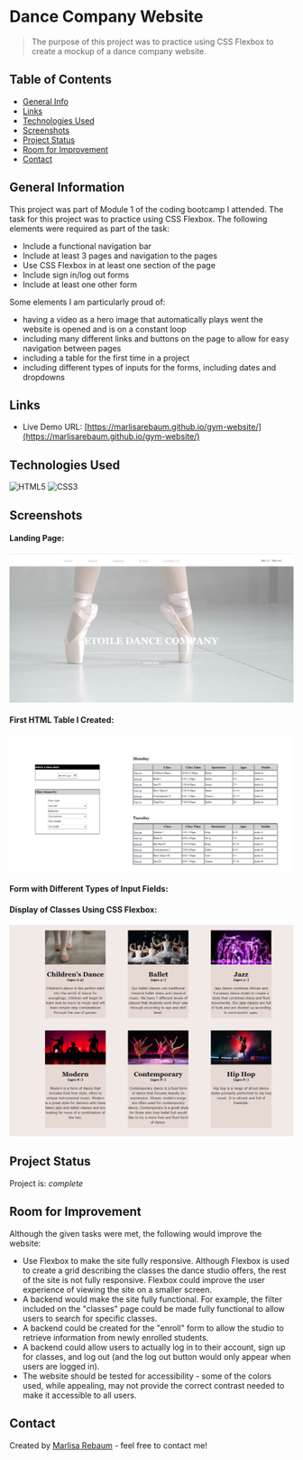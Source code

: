 # Dance Company Website
> The purpose of this project was to practice using CSS Flexbox to create a mockup
of a dance company website.

## Table of Contents
* [General Info](#general-information)
* [Links](#links)
* [Technologies Used](#technologies-used)
* [Screenshots](#screenshots)
* [Project Status](#project-status)
* [Room for Improvement](#room-for-improvement)
* [Contact](#contact)


## General Information
This project was part of Module 1 of the coding bootcamp I attended. The task 
for this project was to practice using CSS Flexbox. The following elements
were required as part of the task:

- Include a functional navigation bar
- Include at least 3 pages and navigation to the pages
- Use CSS Flexbox in at least one section of the page
- Include sign in/log out forms
- Include at least one other form

Some elements I am particularly proud of:

- having a video as a hero image that automatically plays went the website is 
opened and is on a constant loop
- including many different links and buttons on the page to allow for easy 
navigation between pages
- including a table for the first time in a project
- including different types of inputs for the forms, including dates and dropdowns


## Links
- Live Demo URL: [https://marlisarebaum.github.io/gym-website/](https://marlisarebaum.github.io/gym-website/)

## Technologies Used
![HTML5](https://img.shields.io/badge/html5-%23E34F26.svg?style=for-the-badge&logo=html5&logoColor=white)
![CSS3](https://img.shields.io/badge/css3-%231572B6.svg?style=for-the-badge&logo=css3&logoColor=white)

## Screenshots

#### Landing Page:
![Landing Page](./static/landing-page.JPG)


#### First HTML Table I Created:
![HTML Table](./static/class-schedule.JPG)


#### Form with Different Types of Input Fields:



#### Display of Classes Using CSS Flexbox:
![Flexbox](./static/classes.JPG)

## Project Status
Project is:  _complete_ 

## Room for Improvement
Although the given tasks were met, the following would improve the website:
- Use Flexbox to make the site fully responsive. Although Flexbox is used to 
create a grid describing the classes the dance studio offers, the rest of the 
site is not fully responsive. Flexbox could improve the user experience of 
viewing the site on a smaller screen.
- A backend would make the site fully functional. For example, the filter 
included on the "classes" page could be made fully functional to allow users to 
search for specific classes.
- A backend could be created for the "enroll" form to allow the studio to retrieve
information from newly enrolled students.
- A backend could allow users to actually log in to their account, sign up for 
classes, and log out (and the log out button would only appear when users are
logged in).
- The website should be tested for accessibility - some of the colors used, while
appealing, may not provide the correct contrast needed to make it accessible to 
all users.

## Contact
Created by [Marlisa Rebaum](https://www.linkedin.com/in/marlisarebaum/) - feel free to contact me!